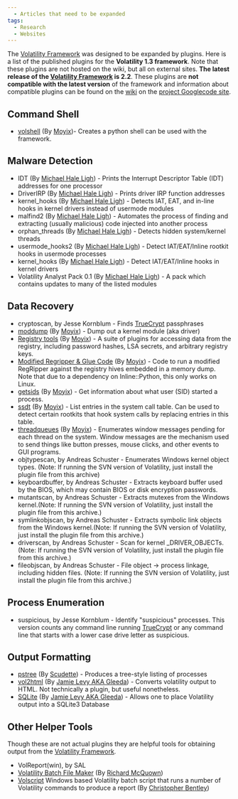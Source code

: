 ```yaml
---
  - Articles that need to be expanded
tags:
  - Research
  - Websites
---
```

The [Volatility Framework](volatility_framework.md) was designed
to be expanded by plugins. Here is a list of the published plugins for
the **Volatility 1.3 framework**. Note that these plugins are not hosted
on the wiki, but all on external sites. **The latest release of the
[Volatility Framework](volatility_framework.md) is 2.2**. These
plugins are **not compatible with the latest version** of the framework
and information about compatible plugins can be found on the
[wiki](https://code.google.com/archive/p/volatility/wiki/VolatilityIntroduction?tm=6)
on the [project Googlecode site](https://code.google.com/archive/p/volatility).

## Command Shell

- [volshell](https://moyix.blogspot.com/2008/08/indroducing-volshell.html)
  (By
  [Moyix](https://moyix.blogspot.com/2008/08/indroducing-volshell.html))-
  Creates a python shell can be used with the framework.

## Malware Detection

- IDT (By [Michael Hale Ligh](http://mnin.blogspot.com/2009/07/new-and-updated-volatility-plug-ins.html)) -
  Prints the Interrupt Descriptor Table (IDT) addresses for one
  processor
- DriverIRP (By [Michael Hale Ligh](http://mnin.blogspot.com/2009/07/new-and-updated-volatility-plug-ins.html)) -
  Prints driver IRP function addresses
- kernel_hooks (By [Michael Hale Ligh](http://mnin.blogspot.com/2009/07/new-and-updated-volatility-plug-ins.html)) -
  Detects IAT, EAT, and in-line hooks in kernel drivers instead of
  usermode modules
- malfind2 (By [Michael Hale Ligh](http://mnin.blogspot.com/2009/07/new-and-updated-volatility-plug-ins.html)) -
  Automates the process of finding and extracting (usually malicious)
  code injected into another process
- orphan_threads (By [Michael Hale Ligh](http://mnin.blogspot.com/2009/07/new-and-updated-volatility-plug-ins.html)) -
  Detects hidden system/kernel threads
- usermode_hooks2 (By [Michael Hale Ligh](http://mnin.blogspot.com/2009/07/new-and-updated-volatility-plug-ins.html)) -
  Detect IAT/EAT/Inline rootkit hooks in usermode processes
- kernel_hooks (By [Michael Hale Ligh](http://mnin.blogspot.com/2009/07/new-and-updated-volatility-plug-ins.html)) -
  Detect IAT/EAT/Inline hooks in kernel drivers
- Volatility Analyst Pack 0.1 (By [Michael Hale Ligh](http://mnin.blogspot.com/2009/12/new-and-updated-volatility-plug-ins.html)) -
  A pack which contains updates to many of the listed modules

## Data Recovery

- cryptoscan, by Jesse Kornblum -
  Finds [TrueCrypt](truecrypt.md) passphrases
- [moddump](https://moyix.blogspot.com/2008/10/plugin-post-moddump.html)
  (By
  [Moyix](https://moyix.blogspot.com/2008/10/plugin-post-moddump.html)) -
  Dump out a kernel module (aka driver)
- [Registry
  tools](https://sites.cc.gatech.edu/~brendan/volatility/dl/volreg-0.6.tar.gz)
  (By
  [Moyix](https://moyix.blogspot.com/2009/01/memory-registry-tools.html)) -
  A suite of plugins for accessing data from the registry, including
  password hashes, LSA secrets, and arbitrary registry keys.
- [Modified Regripper & Glue
  Code](https://sites.cc.gatech.edu/~brendan/volatility/dl/volrip-0.1.tar.gz)
  (By
  [Moyix](https://moyix.blogspot.com/2009/03/regripper-and-volatility-prototype.html)) -
  Code to run a modified RegRipper against the registry hives embedded
  in a memory dump. Note that due to a dependency on Inline::Python,
  this only works on Linux.
- [getsids](https://moyix.blogspot.com/2008/08/linking-processes-to-users.html)
  (By
  [Moyix](https://moyix.blogspot.com/2008/08/linking-processes-to-users.html)) -
  Get information about what user (SID) started a process.
- [ssdt](https://moyix.blogspot.com/2008/08/auditing-system-call-table.html)
  (By
  [Moyix](https://moyix.blogspot.com/2008/08/auditing-system-call-table.html)) -
  List entries in the system call table. Can be used to detect certain
  rootkits that hook system calls by replacing entries in this table.
- [threadqueues](http://kurtz.cs.wesleyan.edu/%7Ebdolangavitt/memory/threadqueues.py)
  (By
  [Moyix](https://moyix.blogspot.com/2008/09/window-messages-as-forensic-resource.html)) -
  Enumerates window messages pending for each thread on the system.
  Window messages are the mechanism used to send things like button
  presses, mouse clicks, and other events to GUI programs.
- objtypescan, by Andreas Schuster -
  Enumerates Windows kernel object types. (Note: If running the SVN
  version of Volatility, just install the plugin file from this archive)
- keyboardbuffer, by Andreas Schuster -
  Extracts keyboard buffer used by the BIOS, which may contain BIOS or
  disk encryption passwords.
- mutantscan, by Andreas Schuster -
  Extracts mutexes from the Windows kernel.(Note: If running the SVN
  version of Volatility, just install the plugin file from this
  archive.)
- symlinkobjscan, by Andreas Schuster -
  Extracts symbolic link objects from the Windows kernel.(Note: If
  running the SVN version of Volatility, just install the plugin file
  from this archive.)
- driverscan, by Andreas Schuster -
  Scan for kernel _DRIVER_OBJECTs. (Note: If running the SVN version of
  Volatility, just install the plugin file from this archive.)
- fileobjscan, by Andreas Schuster -
  File object -\> process linkage, including hidden files. (Note: If
  running the SVN version of Volatility, just install the plugin file
  from this archive.)

## Process Enumeration

- suspicious, by Jesse Kornblum -
  Identify "suspicious" processes. This version counts any command line running
  [TrueCrypt](truecrypt.md) or any command line that starts with a lower case
  drive letter as suspicious.

## Output Formatting

- [pstree](http://scudette.blogspot.com/2008/10/pstree-volatility-plugin.html)
  (By
  [Scudette](http://scudette.blogspot.com/2008/10/pstree-volatility-plugin.html)) -
  Produces a tree-style listing of processes
- [vol2html](http://gleeda.blogspot.com/2009/03/briefly-vol2html-update.html)
  (By [Jamie Levy AKA
  Gleeda](http://gleeda.blogspot.com/2008/11/vol2html-perl-script.html)) -
  Converts volatility output to HTML. Not technically a plugin, but
  useful nonetheless.
- [SQLite](http://jls-scripts.googlecode.com/files/vol_sql-0.2.tgz) (By
  [Jamie Levy AKA
  Gleeda](http://gleeda.blogspot.com/2010/01/volatilitys-output-rendering-functions.html)) -
  Allows one to place Volatility output into a SQLite3 Database

## Other Helper Tools

Though these are not actual plugins they are helpful tools for obtaining
output from the [Volatility Framework](volatility_framework.md).

- VolReport(win), by SAL
- [Volatility Batch File Maker](http://forensiczone.blogspot.com/2009/10/volatility-batch-file-maker.html)
  (By [Richard McQuown](http://forensiczone.blogspot.com/2009/10/walk-through-volatility-batch-file.html))
- [Volscript](https://docs.google.com/leaf?id=0Bz2rZ4S-yK8AZDYzNDU3ZjktYTBhMS00NGQ3LTg2MGItYWM2YTFjYWE3YmQ3&sort=name&layout=list&num=50)
  Windows based Volatility batch script that runs a number of Volatility
  commands to produce a report (By [Christopher Bentley](http://active-security.blogspot.com/2011/05/volatility-script-for-windows.html))
